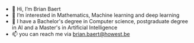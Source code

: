 - 👋 Hi, I’m Brian Baert
- 👀 I’m interested in Mathematics, Machine learning and deep learning
- 🌱 I have a Bachelor's degree in Computer science, postgraduate degree in AI and a Master's in Artificial Intelligence
- 📫 you can reach me via [brian.baert@howest.be](mailto:brian.baert@howest.be?subject=[GitHub]%20)

<!---
brianbaert/brianbaert is a ✨ special ✨ repository because its `README.md` (this file) appears on your GitHub profile.
You can click the Preview link to take a look at your changes.
--->
